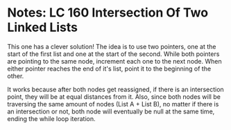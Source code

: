 # Notes: LC 160 Intersection Of Two Linked Lists

This one has a clever solution! The idea is to use two pointers, one at the
start of the first list and one at the start of the second. While both pointers
are pointing to the same node, increment each one to the next node. When either
pointer reaches the end of it's list, point it to the beginning of the other.

It works because after both nodes get reassigned, if there is an intersection
point, they will be at equal distances from it. Also, since both nodes will be
traversing the same amount of nodes (List A + List B), no matter if there is an
intersection or not, both node will eventually be null at the same time, ending
the while loop iteration.
